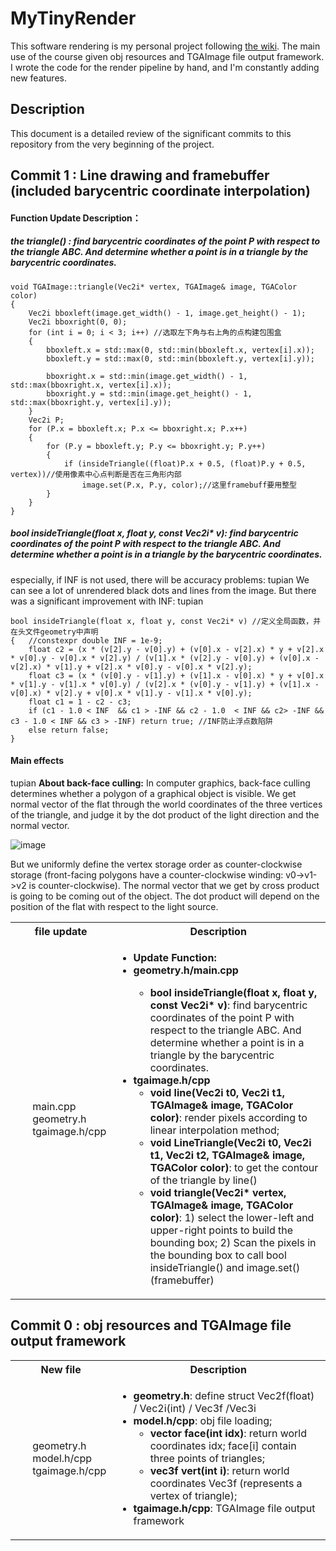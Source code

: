 # MyTinyRender

This software rendering is my personal project following [the wiki](https://github.com/ssloy/tinyrenderer). The main use of the course given obj resources and TGAImage file output framework. I wrote the code for the render pipeline by hand, and I'm constantly adding new features.

## Description
This document is a detailed review of the significant commits to this repository from the very beginning of the project. 


## Commit 1 : Line drawing and framebuffer (included barycentric coordinate interpolation)
#### Function Update Description：
##### the triangle() : find barycentric coordinates of the point P with respect to the triangle ABC. And determine whether a point is in a triangle by the barycentric coordinates.

    void TGAImage::triangle(Vec2i* vertex, TGAImage& image, TGAColor color)
    {
        Vec2i bboxleft(image.get_width() - 1, image.get_height() - 1);
        Vec2i bboxright(0, 0);
        for (int i = 0; i < 3; i++) //选取左下角与右上角的点构建包围盒
        {
            bboxleft.x = std::max(0, std::min(bboxleft.x, vertex[i].x));
            bboxleft.y = std::max(0, std::min(bboxleft.y, vertex[i].y));

            bboxright.x = std::min(image.get_width() - 1, std::max(bboxright.x, vertex[i].x));
            bboxright.y = std::min(image.get_height() - 1, std::max(bboxright.y, vertex[i].y));
        }
        Vec2i P;
        for (P.x = bboxleft.x; P.x <= bboxright.x; P.x++)
        {
            for (P.y = bboxleft.y; P.y <= bboxright.y; P.y++)
            {
                if (insideTriangle((float)P.x + 0.5, (float)P.y + 0.5, vertex))//使用像素中心点判断是否在三角形内部
                    image.set(P.x, P.y, color);//这里framebuff要用整型
            }
        }
    }
##### bool insideTriangle(float x, float y, const Vec2i* v): find barycentric coordinates of the point P with respect to the triangle ABC. And determine whether a point is in a triangle by the barycentric coordinates.
especially, if INF is not used, there will be accuracy problems:
tupian
We can see a lot of unrendered black dots and lines from the image. But there was a significant improvement with INF:
tupian

    bool insideTriangle(float x, float y, const Vec2i* v) //定义全局函数，并在头文件geometry中声明
    {   //constexpr double INF = 1e-9;
        float c2 = (x * (v[2].y - v[0].y) + (v[0].x - v[2].x) * y + v[2].x * v[0].y - v[0].x * v[2].y) / (v[1].x * (v[2].y - v[0].y) + (v[0].x - v[2].x) * v[1].y + v[2].x * v[0].y - v[0].x * v[2].y);
        float c3 = (x * (v[0].y - v[1].y) + (v[1].x - v[0].x) * y + v[0].x * v[1].y - v[1].x * v[0].y) / (v[2].x * (v[0].y - v[1].y) + (v[1].x - v[0].x) * v[2].y + v[0].x * v[1].y - v[1].x * v[0].y);
        float c1 = 1 - c2 - c3;
        if (c1 - 1.0 < INF  && c1 > -INF && c2 - 1.0  < INF && c2> -INF && c3 - 1.0 < INF && c3 > -INF) return true; //INF防止浮点数陷阱
        else return false;
    }

#### Main effects
tupian
<b>About back-face culling:</b>
In computer graphics, back-face culling determines whether a polygon of a graphical object is visible. We get normal vector of the flat through the world coordinates of the three vertices of the triangle, and judge it by the dot product of the light direction and the normal vector.

![image](https://user-images.githubusercontent.com/74391884/161389414-0bc07848-b780-48e1-ac0d-d579f2f01a92.png)

But we uniformly define the vertex storage order as counter-clockwise storage (front-facing polygons have a counter-clockwise winding: v0->v1->v2 is counter-clockwise). The normal vector that we get by cross product is going to be coming out of the object. The dot product will depend on the position of the flat with respect to the light source. 
<table>
  <tbody>
    <tr>
      <th align="center">file update</th>
      <th align="center">Description</th>
    </tr>
	<tr>
      <td align="left">
      <ul>
                main.cpp<br>
	    		geometry.h<br>
                tgaimage.h/cpp<br>
	    	</ul>
      </td>
	    <td align="left">
	    	<ul>
	    		<li><b> Update Function:</b>
                <li><b>geometry.h/main.cpp</b></li>
                <ul>
                    <li><b>bool insideTriangle(float x, float y, const Vec2i* v)</b>: find barycentric coordinates of the point P with respect to the triangle ABC. And determine whether a point is in a triangle by the barycentric coordinates.
                </ul>
	    		<li><b>tgaimage.h/cpp</b>
                    <ul><li><b>void line(Vec2i t0, Vec2i t1, TGAImage& image, TGAColor color)</b>: render pixels according to linear interpolation method;
                    <li><b>void LineTriangle(Vec2i t0, Vec2i t1, Vec2i t2, TGAImage& image, TGAColor color)</b>:  to get the contour of the triangle by line()
                    <li><b>void triangle(Vec2i* vertex, TGAImage& image, TGAColor color)</b>: 1) select the lower-left and upper-right points to build the bounding box; 2) Scan the pixels in the bounding box to call bool insideTriangle() and image.set() (framebuffer)
                    </ul>
	    	</ul>
	    </td>
	</tr>
  </tbody>
</table>

## Commit 0 : obj resources and TGAImage file output framework
<table>
  <tbody>
    <tr>
      <th align="center">New file </th>
      <th align="center">Description</th>
    </tr>
	<tr>
      <td align="left">
      <ul>
	    		geometry.h<br>
                model.h/cpp<br>
                tgaimage.h/cpp<br>
	    	</ul>
      </td>
	    <td align="left">
	    	<ul>
	    		<li><b>geometry.h</b>: define struct Vec2f(float) / Vec2i(int) / Vec3f /Vec3i</li>
	    		<li><b>model.h/cpp</b>: obj file loading;
                    <ul><li><b>vector<int> face(int idx)</b>: return world coordinates idx; face[i] contain three points of triangles;
                    <li><b>vec3f vert(int i)</b>: return world coordinates Vec3f (represents a vertex of triangle);
                    </ul>
                <li><b>tgaimage.h/cpp</b>: TGAImage file output framework</li>
	    	</ul>
	    </td>
	</tr>
  </tbody>
</table>
